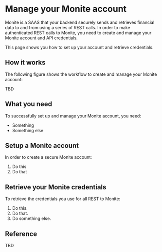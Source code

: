
# Manage your Monite account

Monite is a SAAS that your backend securely sends and retrieves financial data to and from using a series of REST calls. In order to make authenticated REST calls to Monite, you need to create and manage your Monite account and API credentials. 

This page shows you how to set up your account and retrieve credentials.

## How it works

The following figure shows the workflow to create and manage your Monite account:

TBD

## What you need

To successfully set up and manage your Monite account, you need:

- Something
- Something else

## Setup a Monite account

In order to create a secure Monite account:

1. Do this
2. Do that

## Retrieve your Monite credentials

To retrieve the credentials you use for all REST to Monite:

1. Do this.
1. Do that.
1. Do something else.

## Reference

TBD